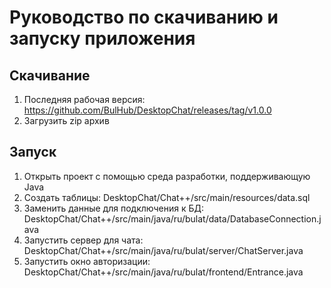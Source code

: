 # Руководство по скачиванию и запуску приложения

## Скачивание

1. Последняя рабочая версия:
https://github.com/BulHub/DesktopChat/releases/tag/v1.0.0
2. Загрузить zip архив

## Запуск

1. Открыть проект с помощью среда разработки, поддерживающую Java
2. Создать таблицы: DesktopChat/Chat++/src/main/resources/data.sql
3. Заменить данные для подключения к БД: 
DesktopChat/Chat++/src/main/java/ru/bulat/data/DatabaseConnection.java
4. Запустить сервер для чата:
DesktopChat/Chat++/src/main/java/ru/bulat/server/ChatServer.java
5. Запустить окно авторизации:
DesktopChat/Chat++/src/main/java/ru/bulat/frontend/Entrance.java